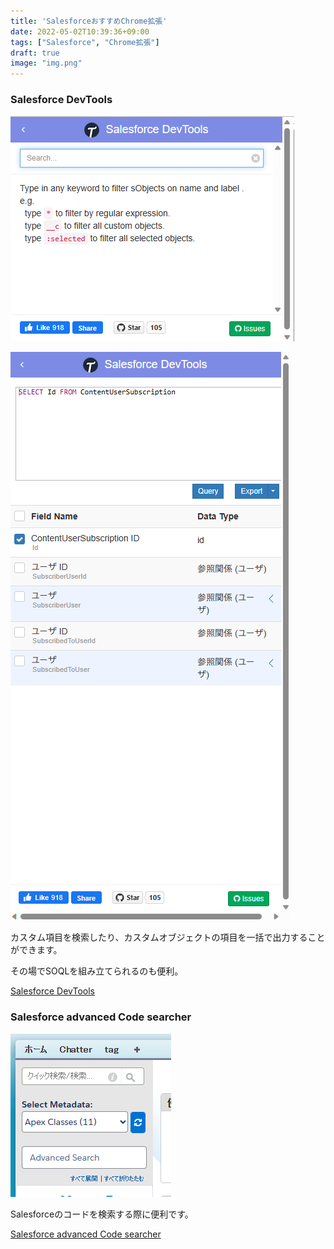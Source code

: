 ```yaml
---
title: 'SalesforceおすすめChrome拡張'
date: 2022-05-02T10:39:36+09:00
tags: ["Salesforce", "Chrome拡張"]
draft: true
image: "img.png"
---
```


### Salesforce DevTools

![img_1.png](img_1.png)

![img_2.png](img_2.png)

カスタム項目を検索したり、カスタムオブジェクトの項目を一括で出力することができます。

その場でSOQLを組み立てられるのも便利。

[Salesforce DevTools](https://chrome.google.com/webstore/detail/salesforce-devtools/ehgmhinnhggigkogkbhnbodhbfjgncjf)

### Salesforce advanced Code searcher

![img.png](img.png)

Salesforceのコードを検索する際に便利です。

[Salesforce advanced Code searcher](https://chrome.google.com/webstore/detail/salesforce-advanced-code/lnkgcmpjkkkeffambkllliefdpjdklmi)